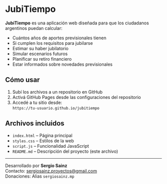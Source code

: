 # JubiTiempo

**JubiTiempo** es una aplicación web diseñada para que los ciudadanos argentinos puedan calcular:

- Cuántos años de aportes previsionales tienen
- Si cumplen los requisitos para jubilarse
- Estimar su haber jubilatorio
- Simular escenarios futuros
- Planificar su retiro financiero
- Estar informados sobre novedades previsionales

## Cómo usar

1. Subí los archivos a un repositorio en GitHub
2. Activá GitHub Pages desde las configuraciones del repositorio
3. Accedé a tu sitio desde:  
   `https://tu-usuario.github.io/jubitiempo`

## Archivos incluidos

- `index.html` – Página principal
- `styles.css` – Estilos de la web
- `script.js` – Funcionalidad JavaScript
- `README.md` – Descripción del proyecto (este archivo)

---

Desarrollado por **Sergio Sainz**  
Contacto: sergiosainz.proyectos@gmail.com  
Donaciones: Alias `sergiosainz.mp`